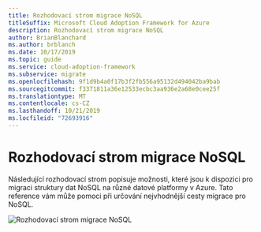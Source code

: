 ```yaml
---
title: Rozhodovací strom migrace NoSQL
titleSuffix: Microsoft Cloud Adoption Framework for Azure
description: Rozhodovací strom migrace NoSQL
author: BrianBlanchard
ms.author: brblanch
ms.date: 10/17/2019
ms.topic: guide
ms.service: cloud-adoption-framework
ms.subservice: migrate
ms.openlocfilehash: 9f1d9b4a0f17b3f2fb556a95132d494042ba9bab
ms.sourcegitcommit: f3371811a36e12533ecbc3aa936e2a68e0cee25f
ms.translationtype: MT
ms.contentlocale: cs-CZ
ms.lasthandoff: 10/21/2019
ms.locfileid: "72693916"
---
```

# <a name="nosql-migration-decision-tree"></a>Rozhodovací strom migrace NoSQL

Následující rozhodovací strom popisuje možnosti, které jsou k dispozici pro migraci struktury dat NoSQL na různé datové platformy v Azure.
Tato reference vám může pomoci při určování nejvhodnější cesty migrace pro NoSQL.

![Rozhodovací strom migrace NoSQL](../../_images/innovate/considerations/no-sql-decision-tree.png)
